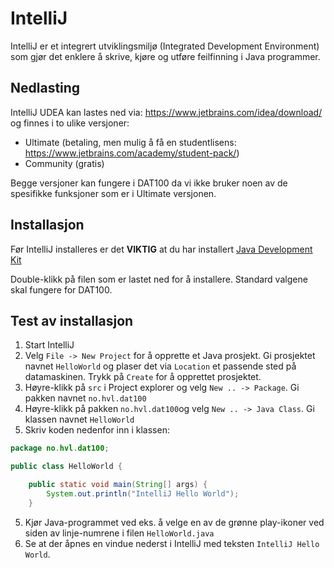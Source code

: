 # IntelliJ

IntelliJ er et integrert utviklingsmiljø (Integrated Development Environment) som gjør det enklere å skrive, kjøre og utføre feilfinning i Java programmer.

## Nedlasting

IntelliJ UDEA kan lastes ned via: https://www.jetbrains.com/idea/download/ og finnes i to ulike versjoner:

- Ultimate (betaling, men mulig å få en studentlisens: https://www.jetbrains.com/academy/student-pack/) 
- Community (gratis)

Begge versjoner kan fungere i DAT100 da vi ikke bruker noen av de spesifikke funksjoner som er i Ultimate versjonen.

## Installasjon

Før IntelliJ installeres er det **VIKTIG** at du har installert [Java Development Kit](https://github.com/dat100hib/dat100public/blob/master/installasjon/jdk.md) 

Double-klikk på filen som er lastet ned for å installere. Standard valgene skal fungere for DAT100.

## Test av installasjon

1. Start IntelliJ
2. Velg `File -> New Project` for å opprette et Java prosjekt. Gi prosjektet navnet `HelloWorld` og plaser det via `Location` et passende sted på datamaskinen. Trykk på `Create` for å opprettet prosjektet.
3. Høyre-klikk på `src` i Project explorer og velg `New .. -> Package`. Gi pakken navnet `no.hvl.dat100`
3. Høyre-klikk på pakken `no.hvl.dat100`og velg `New .. -> Java Class`. Gi klassen navnet `HelloWorld`
4. Skriv koden nedenfor inn i klassen:

```java
package no.hvl.dat100;

public class HelloWorld {

    public static void main(String[] args) {
        System.out.println("IntelliJ Hello World");
    }

```

5. Kjør Java-programmet ved eks. å velge en av de grønne play-ikoner ved siden av linje-numrene i filen `HelloWorld.java`
6. Se at der åpnes en vindue nederst i IntelliJ med teksten `IntelliJ Hello World`.

